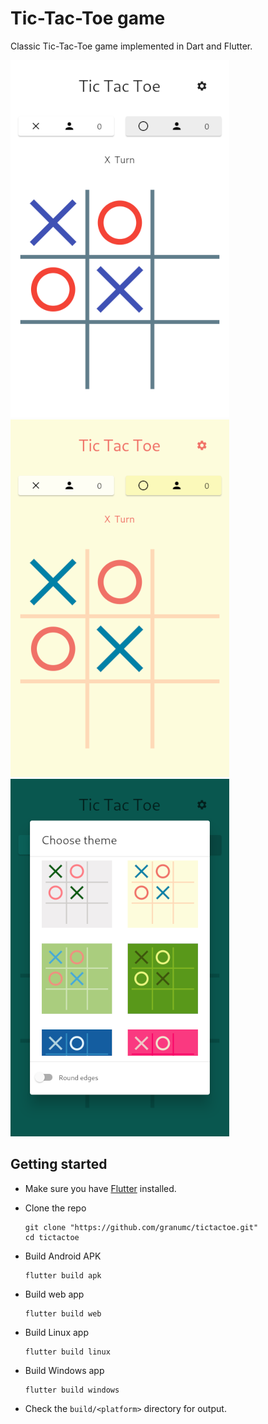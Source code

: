 # Tic-Tac-Toe game

Classic Tic-Tac-Toe game implemented in Dart and Flutter.

![Screenshot](docs/gc-tictactoe-screenshot-01.png)&nbsp;&nbsp;&nbsp;
![Screenshot](docs/gc-tictactoe-screenshot-02.png)&nbsp;&nbsp;&nbsp;
![Screenshot](docs/gc-tictactoe-screenshot-03.png)

## Getting started

- Make sure you have [Flutter](https://docs.flutter.dev/) installed.

- Clone the repo
    ```
    git clone "https://github.com/granumc/tictactoe.git"
    cd tictactoe
    ```
- Build Android APK
    ```
    flutter build apk
    ```
- Build web app
    ```
    flutter build web
    ```
- Build Linux app
    ```
    flutter build linux
    ```
- Build Windows app
    ```
    flutter build windows
    ```
- Check the `build/<platform>` directory for output.

